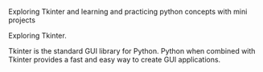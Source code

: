 
Exploring Tkinter and learning and practicing python concepts with mini projects 

Exploring Tkinter.

Tkinter is the standard GUI library for Python. Python when combined with Tkinter provides a fast and easy way to create GUI applications.


